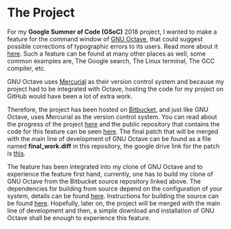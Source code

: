 # The Project

For my **Google Summer of Code (GSoC)** 2018 project, I wanted to make a feature for the command window of [GNU Octave](https://www.gnu.org/software/octave/), that could suggest possible corrections of typographic errors to its users. Read more about it [here](https://summerofcode.withgoogle.com/projects/#5362630907133952). Such a feature can be found at many other places as well, some common examples are, The Google search, The Linux terminal, The GCC compiler, etc.

GNU Octave uses [Mercurial](https://www.mercurial-scm.org/) as their version control system and because my project had to be integrated with Octave, hosting the code for my project on GitHub would have been a lot of extra work.

Therefore, the project has been hosted on [Bitbucket](https://bitbucket.org/), and just like GNU Octave, uses Mercurial as the version control system. You can read about the progress of the project [here](https://sudeepam.blogspot.com/) and the public repository that contains the code for this feature can be seen [here](https://bitbucket.org/peesu_97/octave/commits/all). The final patch that will be merged with the main line of development of GNU Octave can be found as a file named **final_work.diff** in this repository, the google drive link for the patch is [this](https://drive.google.com/file/d/1uPkZzIZXQ-UjbT8hjxtYTuZXsegkRP4J/view).

The feature has been integrated into my clone of GNU Octave and to experience the feature first hand, currently, one has to build my clone of GNU Octave from the Bitbucket source repository linked above. The dependencies for building from source depend on the configuration of your system, details can be found [here](https://wiki.octave.org/Building). Instructions for building the source can be found [here](https://hg.savannah.gnu.org/hgweb/octave/file/tip/etc/HACKING.md). Hopefully, later on, the project will be merged with the main line of development and then, a simple download and installation of GNU Octave shall be enough to experience this feature.
